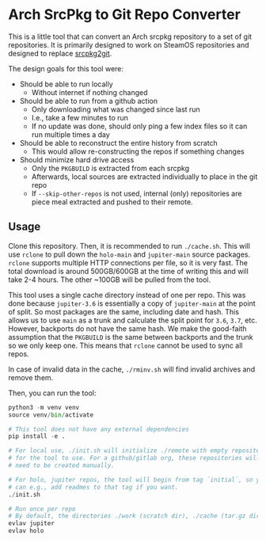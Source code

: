 # Arch SrcPkg to Git Repo Converter
This is a little tool that can convert an Arch srcpkg repository to a set of git repositories. It is primarily designed to work on SteamOS repositories and designed to replace [srcpkg2git](https://gitlab.com/evlaV/srcpkg2git). 

The design goals for this tool were:
  - Should be able to run locally
    - Without internet if nothing changed
  - Should be able to run from a github action
    - Only downloading what was changed since last run
    - I.e., take a few minutes to run
    - If no update was done, should only ping a few index files so it can run multiple times a day
  - Should be able to reconstruct the entire history from scratch
    - This would allow re-constructing the repos if something changes
  - Should minimize hard drive access
    - Only the `PKGBUILD` is extracted from each srcpkg
    - Afterwards, local sources are extracted individually to place in the git repo
    - If `--skip-other-repos` is not used, internal (only) repositories are piece meal extracted and pushed to their remote.

## Usage
Clone this repository. Then, it is recommended to run `./cache.sh`. This will use `rclone` to pull down the `holo-main` and `jupiter-main` source packages. `rclone` supports multiple HTTP connections per file, so it is very fast. The total download is around 500GB/600GB at the time of writing this and will take 2-4 hours. The other ~100GB will be pulled from the tool.

This tool uses a single cache directory instead of one per repo. This was done because `jupiter-3.6` is essentially a copy of `jupiter-main` at the point of split. So most packages are the same, including date and hash. This allows us to use `main` as a trunk and calculate the split point for `3.6`, `3.7`, etc. However, backports do not have the same hash. We make the good-faith assumption that the `PKGBUILD` is the same between backports and the trunk so we only keep one. This means that `rclone` cannot be used to sync all repos.

In case of invalid data in the cache, `./rminv.sh` will find invalid archives and remove them.

Then, you can run the tool:
```python
python3 -m venv venv
source venv/bin/activate

# This tool does not have any external dependencies
pip install -e .

# For local use, ./init.sh will initialize ./remote with empty repositories
# for the tool to use. For a github/gitlab org, these repositories will
# need to be created manually.

# For holo, jupiter repos, the tool will begin from tag `initial`, so you
# can e.g., add readmes to that tag if you want.
./init.sh

# Run once per repo
# By default, the directories ./work (scratch dir), ./cache (tar.gz dir), ./remote (placeholder for a Github Org) are used
evlav jupiter
evlav holo
```